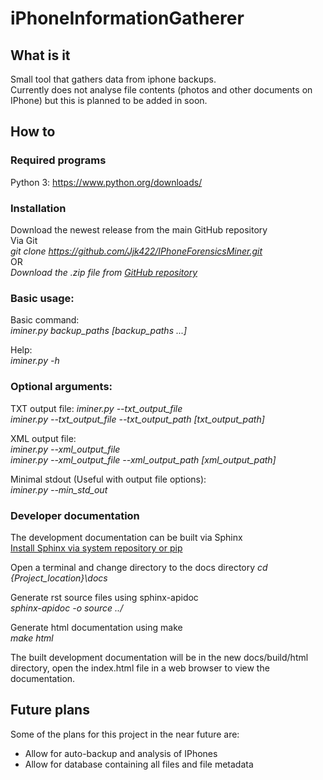 # iPhoneInformationGatherer
## What is it
Small tool that gathers data from iphone backups.  
Currently does not analyse file contents (photos and other documents on IPhone) but this is planned to be added in soon.

## How to
### Required programs
Python 3: https://www.python.org/downloads/

### Installation
Download the newest release from the main GitHub repository  
Via Git  
_git clone https://github.com/Jjk422/IPhoneForensicsMiner.git_  
OR  
_Download the .zip file from [GitHub repository](https://github.com/Jjk422/IPhoneForensicsMiner)_  

### Basic usage:
Basic command:  
_iminer.py backup_paths [backup_paths ...]_  

Help:  
_iminer.py -h_

### Optional arguments:  
TXT output file:
_iminer.py --txt_output_file_    
_iminer.py --txt_output_file --txt_output_path [txt_output_path]_

XML output file:  
_iminer.py --xml_output_file_  
_iminer.py --xml_output_file --xml_output_path [xml_output_path]_

Minimal stdout (Useful with output file options):  
_iminer.py --min_std_out_

### Developer documentation
The development documentation can be built via Sphinx  
[Install Sphinx via system repository or pip](http://www.sphinx-doc.org/en/stable/install.html)

Open a terminal and change directory to the docs directory
_cd {Project_location}\docs_

Generate rst source files using sphinx-apidoc  
_sphinx-apidoc -o source ../_

Generate html documentation using make  
_make html_

The built development documentation will be in the new docs/build/html directory, open the index.html file in a web browser to view the documentation.

## Future plans
Some of the plans for this project in the near future are:
- Allow for auto-backup and analysis of IPhones
- Allow for database containing all files and file metadata